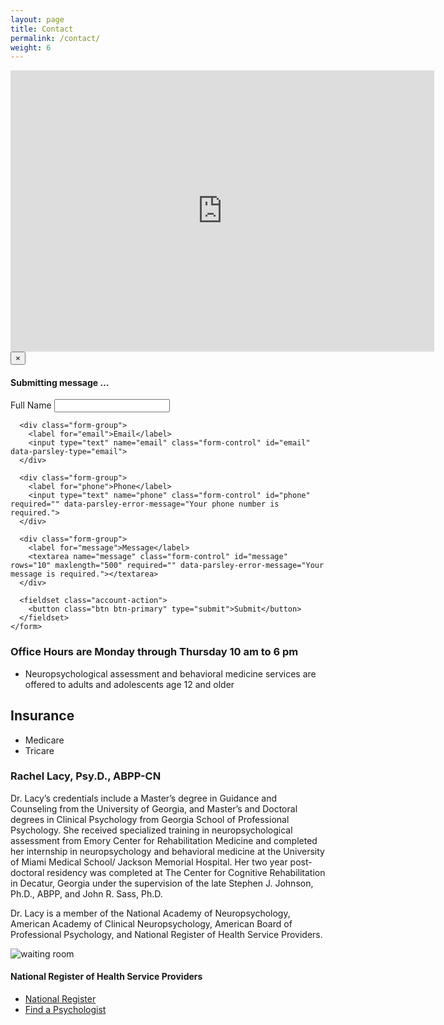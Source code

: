 ```yaml
---
layout: page
title: Contact
permalink: /contact/
weight: 6
---
```

<iframe src="https://www.google.com/maps/embed?pb=!1m18!1m12!1m3!1d3306.9897743829265!2d-84.1398910490016!3d34.018473426860886!2m3!1f0!2f0!3f0!3m2!1i1024!2i768!4f13.1!3m3!1m2!1s0x88f598794fa590ab%3A0x15800e05f32491c1!2sRachel+Lacy%2C+Psy.D.%2C+P.C.!5e0!3m2!1sen!2sus!4v1465093154765" width="678" height="450" frameborder="0" style="border:0" allowfullscreen></iframe>

<script src="https://ajax.googleapis.com/ajax/libs/jquery/1.12.4/jquery.min.js"></script>
<script src="https://cdn.jsdelivr.net/parsleyjs/2.6.0/parsley.min.js"></script>
<script src="../js/bootstrap.min.js"></script>

<div class="modal fade" id="submission" tabindex="-1" role="dialog">
  <div class="modal-dialog" role="document">
    <div class="modal-content">
      <div class="modal-header">
        <button type="button" class="close" data-dismiss="modal" aria-label="Close"><span aria-hidden="true">&times;</span></button>
        <h4 class="modal-title">Submitting message &hellip;</h4>
      </div>
      <div class="modal-body">
        <div class="progress">
          <div class="progress-bar" role="progressbar" aria-valuenow="0" aria-valuemax="100">
          </div>
        </div>
        <div id="delivered" class="alert alert-success" role="alert" style="display:none;">
          Message Delivered.
        </div>
        <div id="failed" class="alert alert-danger" role="alert" style="display:none;">
          <p>Message delivery failed.</p>
          <p>Please leave a message with Dr. Lacy's office at 770-722-7827.</p>
        </div>
      </div>
    </div><!-- /.modal-content -->
  </div><!-- /.modal-dialog -->
</div><!-- /.modal -->

<script>
  function failure() {
    $('.progress-bar').attr('aria-valuenow',100);
    $('#failed').fadeIn();
  }

  function success() {
    $('.progress-bar').attr('aria-valuenow',100);
    $('#delivered').fadeIn();
    setInterval(function() {
      $('#submission').modal('hide');
      $('#contact-panel').hide();
    }, 3000);
  }

  $(document).ready(function() {
    $('#contact').parsley();
    $('#contact').submit(function(event) {
      $('#delivered').hide();
      $('#failed').hide();
      $('.progress-bar').attr('aria-valuenow',0)
      $('#submission').modal({keyboard: false,
                              backdrop: false});
      $('.progress-bar').each(function() {
        var $bar = $(this);
        var progress = setInterval(function() {

          var currWidth = parseInt($bar.attr('aria-valuenow'));
          var maxWidth = parseInt($bar.attr('aria-valuemax'));

          //update the progress
          $bar.width(currWidth+'%');
          $bar.attr('aria-valuenow',currWidth+1);

          //clear timer when max is reach
          if (currWidth >= maxWidth){
            clearInterval(progress);
          }
        }, 400);
      });
      $.ajax({
      url: 'https://m9p097qv56.execute-api.us-east-1.amazonaws.com/production/submit',
        method: 'POST',
        data: $('#contact').serialize(),
        dataType: 'json'
      })
      .done(function(data, textStatus, jqXHR) {
        if (jqXHR.responseText='{"code":0,"error":"SUCCESS","message":"messages sent"}') {
          success();
        } else {
          failure();
        }
      })
      .fail(function(data) {
        failure();
      });
      event.preventDefault();
    });
  });
</script>

<div id="contact-panel" class="panel panel-primary">
  <div class="panel-body">
    <form id="contact" method="post">
      <div class="form-group">
        <label for="name">Full Name</label>
        <input type="text" name="name" class="form-control" id="name" required="" data-parsley-error-message="Your name is required.">
      </div>

      <div class="form-group">
        <label for="email">Email</label>
        <input type="text" name="email" class="form-control" id="email" data-parsley-type="email">
      </div>

      <div class="form-group">
        <label for="phone">Phone</label>
        <input type="text" name="phone" class="form-control" id="phone" required="" data-parsley-error-message="Your phone number is required.">
      </div>

      <div class="form-group">
        <label for="message">Message</label>
        <textarea name="message" class="form-control" id="message" rows="10" maxlength="500" required="" data-parsley-error-message="Your message is required."></textarea>
      </div>

      <fieldset class="account-action">
        <button class="btn btn-primary" type="submit">Submit</button>
      </fieldset>
    </form>
  </div>
</div>

### Office Hours are Monday through Thursday 10 am to 6 pm

* Neuropsychological assessment and behavioral medicine services are offered to adults and adolescents age 12 and older

## Insurance
* Medicare
* Tricare

### Rachel Lacy, Psy.D., ABPP-CN

Dr. Lacy’s credentials include a Master’s degree in Guidance and Counseling
from the University of Georgia, and Master’s and Doctoral degrees in
Clinical Psychology from Georgia School of Professional
Psychology. She received specialized training in neuropsychological
assessment from Emory Center for Rehabilitation Medicine and completed
her internship in neuropsychology and behavioral medicine at the
University of Miami Medical School/ Jackson Memorial Hospital. Her two
year post-doctoral residency was completed at The Center for Cognitive
Rehabilitation in Decatur, Georgia under the supervision of the late Stephen
J. Johnson, Ph.D., ABPP, and John R. Sass, Ph.D.

Dr. Lacy is a member of the National Academy of Neuropsychology, American Academy of Clinical Neuropsychology, American Board of Professional Psychology, and National Register of Health Service Providers.

![waiting room](../images/waiting-room.jpg)

#### National Register of Health Service Providers
* [National Register](http://www.nationalregister.org)
* [Find a Psychologist](http://www.findapsychologist.org)
